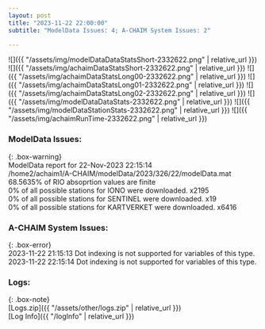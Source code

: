 ```yaml
---
layout: post
title: "2023-11-22 22:00:00"
subtitle: "ModelData Issues: 4; A-CHAIM System Issues: 2"

---
```


![]({{ "/assets/img/modelDataDataStatsShort-2332622.png" | relative_url }})
![]({{ "/assets/img/achaimDataStatsShort-2332622.png" | relative_url }})
![]({{ "/assets/img/achaimDataStatsLong00-2332622.png" | relative_url }})
![]({{ "/assets/img/achaimDataStatsLong01-2332622.png" | relative_url }})
![]({{ "/assets/img/achaimDataStatsLong02-2332622.png" | relative_url }})
![]({{ "/assets/img/modelDataDataStats-2332622.png" | relative_url }})
![]({{ "/assets/img/modelDataStationStats-2332622.png" | relative_url }})
![]({{ "/assets/img/achaimRunTime-2332622.png" | relative_url }})


### ModelData Issues:  
  
{: .box-warning}  
 ModelData report for 22-Nov-2023 22:15:14   
 /home2/achaim1/A-CHAIM/modelData/2023/326/22/modelData.mat   
 68.5635% of RIO absoprtion values are finite   
 0% of all possible stations for IONO were downloaded. x2195   
 0% of all possible stations for SENTINEL were downloaded. x19   
 0% of all possible stations for KARTVERKET were downloaded. x6416   
  
### A-CHAIM System Issues:  
  
{: .box-error}  
2023-11-22 21:15:13 Dot indexing is not supported for variables of this type.  
2023-11-22 22:15:14 Dot indexing is not supported for variables of this type.  

### Logs:  
  
{: .box-note}  
[Logs.zip]({{ "/assets/other/logs.zip" | relative_url }})  
[Log Info]({{ "/logInfo" | relative_url }})  
